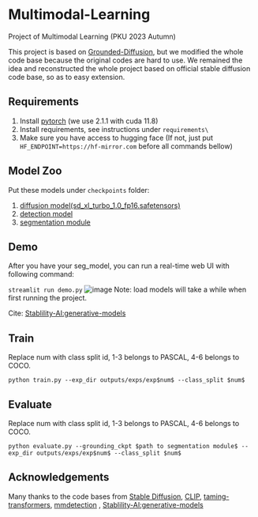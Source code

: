 # Multimodal-Learning
Project of Multimodal Learning (PKU 2023 Autumn)

This project is based on [Grounded-Diffusion](https://github.com/Lipurple/Grounded-Diffusion), 
but we modified the whole code base because the original codes are hard to use.
We remained the idea and reconstructed the whole project based on official stable diffusion code base, 
so as to easy extension.

## Requirements
1. Install [pytorch](https://pytorch.org/) (we use 2.1.1 with cuda 11.8)
2. Install requirements, see instructions under `requirements\`
3. Make sure you have access to hugging face (If not, just put ```HF_ENDPOINT=https://hf-mirror.com``` before all commands bellow)

## Model Zoo
Put these models under `checkpoints` folder:
1. [diffusion model(sd_xl_turbo_1.0_fp16.safetensors)](https://huggingface.co/stabilityai/sdxl-turbo/tree/main)
2. [detection model](https://drive.google.com/file/d/1JbJ7tWB15DzCB9pfLKnUHglckumOdUio/view)
3. [segmentation module](https://pan.baidu.com/s/1JoL9KgOTPL-lwk_FUeK-pQ?pwd=t5go)

## Demo
After you have your seg_model, you can run a real-time web UI with following command:

```streamlit run demo.py```
![image](demo.png)
Note: load models will take a while when first running the project.

Cite: [Stablility-AI:generative-models](https://github.com/Stability-AI/generative-models)
## Train
Replace num with class split id, 1-3 belongs to PASCAL, 4-6 belongs to COCO.

```python train.py --exp_dir outputs/exps/exp$num$ --class_split $num$```

## Evaluate
Replace num with class split id, 1-3 belongs to PASCAL, 4-6 belongs to COCO.

```python evaluate.py --grounding_ckpt $path to segmentation module$ --exp_dir outputs/exps/exp$num$ --class_split $num$```
	
## Acknowledgements
Many thanks to the code bases from [Stable Diffusion](https://github.com/CompVis/stable-diffusion), [CLIP](https://github.com/openai/CLIP), [taming-transformers](https://github.com/CompVis/taming-transformers), [mmdetection](https://github.com/open-mmlab/mmdetection)
, [Stablility-AI:generative-models](https://github.com/Stability-AI/generative-models)
